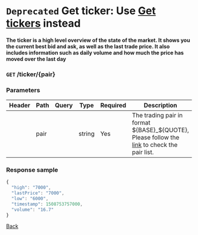 # `Deprecated` Get ticker: Use [Get tickers](tickers.md) instead

#### The ticker is a high level overview of the state of the market. It shows you the current best bid and ask, as well as the last trade price. It also includes information such as daily volume and how much the price has moved over the last day

### `GET` /ticker/{pair}

### Parameters

| Header | Path | Query | Type   | Required | Description                                                                                                                 | Default | Range | Example  |
| ------ | ---- | ----- | ------ | -------- | --------------------------------------------------------------------------------------------------------------------------- | ------- | ----- | -------- |
|        | pair |       | string | Yes      | The trading pair in format ${BASE}_${QUOTE}, Please follow the [link](https://www.bitopro.com/fees) to check the pair list. |         |       | bito_eth |

### Response sample

```js
{
  "high": "7000",
  "lastPrice": "7000",
  "low": "6000",
  "timestamp": 1508753757000,
  "volume": "16.7"
}
```

[Back](../rest.md)